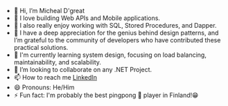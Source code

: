 - 👋 Hi, I’m Micheal D'great
- 👀 I love building Web APIs and Mobile applications.
- 💖 I also really enjoy working with SQL, Stored Procedures, and Dapper.
- 🤯 I have a deep appreciation for the genius behind design patterns, and I’m grateful to the community of developers who have contributed these practical solutions.
- 🌱 I'm currently learning system design, focusing on load balancing, maintainability, and scalability.
- 💞️ I’m looking to collaborate on any .NET Project.
- 📫 How to reach me [LinkedIn](https://www.linkedin.com/in/micheal-shodamola-4400b528b/)
- 😄 Pronouns: He/Him
- ⚡ Fun fact: I'm probably the best pingpong 🏓 player in Finland!😁
